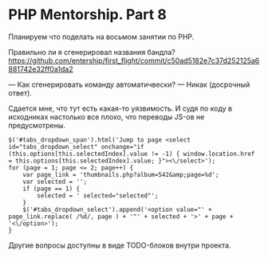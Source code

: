 # PHP Mentorship. Part 8

Планируем что поделать на восьмом занятии по PHP.

Правильно ли я сгенерировал названия бандла? https://github.com/entership/first_flight/commit/c50ad5182e7c37d252125a6881742e32ff0a1da2

— Как сгенерировать команду автоматичвески?
— Никак (досрочный ответ).

Сдается мне, что тут есть какая-то уязвимость. И судя по коду в исходниках настолько все плохо, что переводы JS-ов не предусмотрены.

```
$('#tabs_dropdown_span').html('Jump to page <select id="tabs_dropdown_select" onchange="if (this.options[this.selectedIndex].value != -1) { window.location.href = this.options[this.selectedIndex].value; }"><\/select>');
for (page = 1; page <= 2; page++) {
	var page_link = 'thumbnails.php?album=542&amp;page=%d';
	var selected = '';
	if (page == 1) {
		selected = ' selected="selected"';
	}
	$('#tabs_dropdown_select').append('<option value="' + page_link.replace( /%d/, page ) + '"' + selected + '>' + page + '<\/option>');
}
```

Другие вопросы доступны в виде TODO-блоков внутри проекта. 
